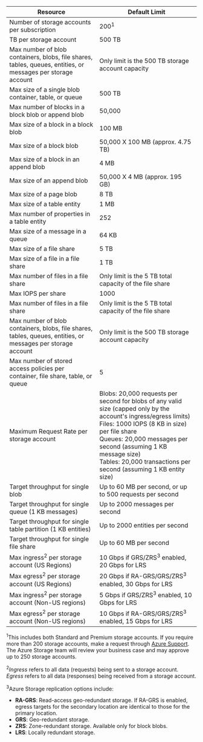 | Resource | Default Limit |
| --- | --- |
| Number of storage accounts per subscription |200<sup>1</sup> |
| TB per storage account |500 TB |
| Max number of blob containers, blobs, file shares, tables, queues, entities, or messages per storage account |Only limit is the 500 TB storage account capacity |
| Max size of a single blob container, table, or queue |500 TB |
| Max number of blocks in a block blob or append blob |50,000 |
| Max size of a block in a block blob |100 MB |
| Max size of a block blob |50,000 X 100 MB (approx. 4.75 TB) |
| Max size of a block in an append blob |4 MB |
| Max size of an append blob |50,000 X 4 MB (approx. 195 GB) |
| Max size of a page blob |8 TB |
| Max size of a table entity |1 MB |
| Max number of properties in a table entity |252 |
| Max size of a message in a queue |64 KB |
| Max size of a file share |5 TB |
| Max size of a file in a file share |1 TB |
| Max number of files in a file share |Only limit is the 5 TB total capacity of the file share |
| Max IOPS per share |1000 |
| Max number of files in a file share |Only limit is the 5 TB total capacity of the file share |
| Max number of blob containers, blobs, file shares, tables, queues, entities, or messages per storage account |Only limit is the 500 TB storage account capacity |
| Max number of stored access policies per container, file share, table, or queue |5 |
| Maximum Request Rate per storage account |Blobs: 20,000 requests per second for blobs of any valid size (capped only by the account's ingress/egress limits) <br />Files: 1000 IOPS (8 KB in size) per file share <br />Queues: 20,000 messages per second (assuming 1 KB message size)<br />Tables: 20,000 transactions per second (assuming 1 KB entity size) |
| Target throughput for single blob |Up to 60 MB per second, or up to 500 requests per second |
| Target throughput for single queue (1 KB messages) |Up to 2000 messages per second |
| Target throughput for single table partition (1 KB entities) |Up to 2000 entities per second |
| Target throughput for single file share |Up to 60 MB per second |
| Max ingress<sup>2</sup> per storage account (US Regions) |10 Gbps if GRS/ZRS<sup>3</sup> enabled, 20 Gbps for LRS |
| Max egress<sup>2</sup> per storage account (US Regions) |20 Gbps if RA-GRS/GRS/ZRS<sup>3</sup> enabled, 30 Gbps for LRS |
| Max ingress<sup>2</sup> per storage account (Non-US regions) |5 Gbps if GRS/ZRS<sup>3</sup> enabled, 10 Gbps for LRS |
| Max egress<sup>2</sup> per storage account (Non-US regions) |10 Gbps if RA-GRS/GRS/ZRS<sup>3</sup> enabled, 15 Gbps for LRS |

<sup>1</sup>This includes both Standard and Premium storage accounts. If you require more than 200 storage accounts, make a request through [Azure Support](https://azure.microsoft.com/support/faq/). The Azure Storage team will review your business case and may approve up to 250 storage accounts. 

<sup>2</sup>*Ingress* refers to all data (requests) being sent to a storage account. *Egress* refers to all data (responses) being received from a storage account.  

<sup>3</sup>Azure Storage replication options include:

* **RA-GRS**: Read-access geo-redundant storage. If RA-GRS is enabled, egress targets for the secondary location are identical to those for the primary location.
* **GRS**:  Geo-redundant storage. 
* **ZRS**: Zone-redundant storage. Available only for block blobs. 
* **LRS**: Locally redundant storage. 

